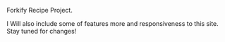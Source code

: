 Forkify Recipe Project.

I Will also include some of features more and responsiveness to this site. Stay tuned for changes!
